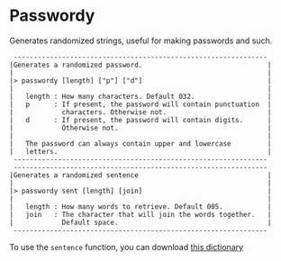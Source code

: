 Passwordy
======

Generates randomized strings, useful for making passwords and such.

     ---------------------------------------------------------------
    |Generates a randomized password.                               |
    |                                                               |
    |> passwordy [length] ["p"] ["d"]                               |
    |                                                               |
    |   length : How many characters. Default 032.                  |
    |   p      : If present, the password will contain punctuation  |
    |            characters. Otherwise not.                         |
    |   d      : If present, the password will contain digits.      |
    |            Otherwise not.                                     |
    |                                                               |
    |   The password can always contain upper and lowercase         |
    |   letters.                                                    |
     ---------------------------------------------------------------
     ---------------------------------------------------------------
    |Generates a randomized sentence                                |
    |                                                               |
    |> passwordy sent [length] [join]                               |
    |                                                               |
    |   length : How many words to retrieve. Default 005.           |
    |   join   : The character that will join the words together.   |
    |            Default space.                                     |
     ---------------------------------------------------------------


To use the `sentence` function, you can download [this dictionary](https://github.com/voussoir/else/tree/master/Dictionary)
